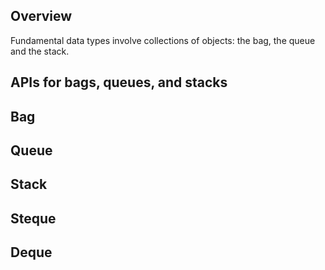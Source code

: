 ## Overview
Fundamental data types involve collections of objects: the bag, the queue and the stack.

## APIs for bags, queues, and stacks

## Bag

## Queue

## Stack

## Steque

## Deque
